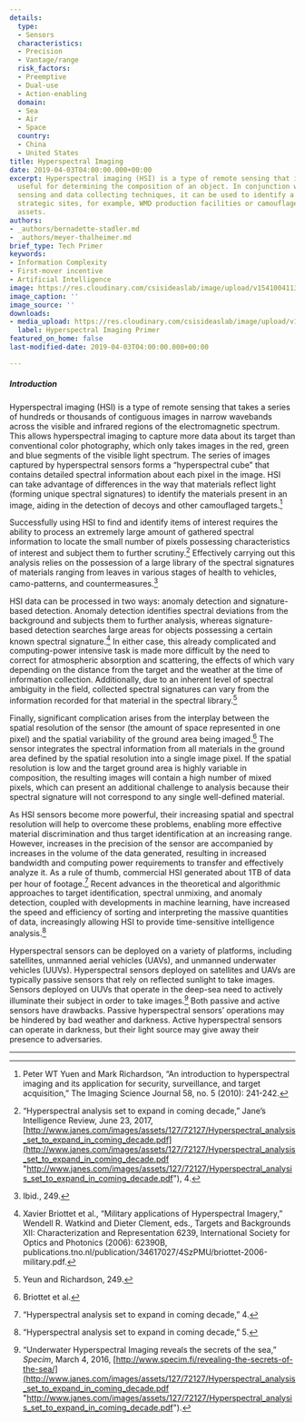 ```yaml
---
details:
  type:
  - Sensors
  characteristics:
  - Precision
  - Vantage/range
  risk_factors:
  - Preemptive
  - Dual-use
  - Action-enabling
  domain:
  - Sea
  - Air
  - Space
  country:
  - China
  - United States
title: Hyperspectral Imaging
date: 2019-04-03T04:00:00.000+00:00
excerpt: Hyperspectral imaging (HSI) is a type of remote sensing that is particularly
  useful for determining the composition of an object. In conjunction with other remote
  sensing and data collecting techniques, it can be used to identify a country’s fixed
  strategic sites, for example, WMD production facilities or camouflaged military
  assets.
authors:
- _authors/bernadette-stadler.md
- _authors/meyer-thalheimer.md
brief_type: Tech Primer
keywords:
- Information Complexity
- First-mover incentive
- Artificial Intelligence
image: https://res.cloudinary.com/csisideaslab/image/upload/v1541004113/on-the-radar/GettyImages-1054021808.jpg
image_caption: ''
image_source: ''
downloads:
- media_upload: https://res.cloudinary.com/csisideaslab/image/upload/v1562865065/on-the-radar/Hyperspectral%20Imaging%20Primer.pdf
  label: Hyperspectral Imaging Primer
featured_on_home: false
last-modified-date: 2019-04-03T04:00:00.000+00:00

---
```

##### Introduction
Hyperspectral imaging (HSI) is a type of remote sensing that takes a series of hundreds or thousands of contiguous images in narrow wavebands across the visible and infrared regions of the electromagnetic spectrum. This allows hyperspectral imaging to capture more data about its target than conventional color photography, which only takes images in the red, green and blue segments of the visible light spectrum. The series of images captured by hyperspectral sensors forms a “hyperspectral cube” that contains detailed spectral information about each pixel in the image. HSI can take advantage of differences in the way that materials reflect light (forming unique spectral signatures) to identify the materials present in an image, aiding in the detection of decoys and other camouflaged targets.[^1]

Successfully using HSI to find and identify items of interest requires the ability to process an extremely large amount of gathered spectral information to locate the small number of pixels possessing characteristics of interest and subject them to further scrutiny.[^2] Effectively carrying out this analysis relies on the possession of a large library of the spectral signatures of materials ranging from leaves in various stages of health to vehicles, camo-patterns, and countermeasures.[^3]

HSI data can be processed in two ways: anomaly detection and signature-based detection. Anomaly detection identifies spectral deviations from the background and subjects them to further analysis, whereas signature-based detection searches large areas for objects possessing a certain known spectral signature.[^4] In either case, this already complicated and computing-power intensive task is made more difficult by the need to correct for atmospheric absorption and scattering, the effects of which vary depending on the distance from the target and the weather at the time of information collection. Additionally, due to an inherent level of spectral ambiguity in the field, collected spectral signatures can vary from the information recorded for that material in the spectral library.[^5]

Finally, significant complication arises from the interplay between the spatial resolution of the sensor (the amount of space represented in one pixel) and the spatial variability of the ground area being imaged.[^6]  The sensor integrates the spectral information from all materials in the ground area defined by the spatial resolution into a single image pixel. If the spatial resolution is low and the target ground area is highly variable in composition, the resulting images will contain a high number of mixed pixels, which can present an additional challenge to analysis because their spectral signature will not correspond to any single well-defined material.

As HSI sensors become more powerful, their increasing spatial and spectral resolution will help to overcome these problems, enabling more effective material discrimination and thus target identification at an increasing range. However, increases in the precision of the sensor are accompanied by increases in the volume of the data generated, resulting in increased bandwidth and computing power requirements to transfer and effectively analyze it. As a rule of thumb, commercial HSI generated about 1TB of data per hour of footage.[^7] Recent advances in the theoretical and algorithmic approaches to target identification, spectral unmixing, and anomaly detection, coupled with developments in machine learning, have increased the speed and efficiency of sorting and interpreting the massive quantities of data, increasingly allowing HSI to provide time-sensitive intelligence analysis.[^8]

Hyperspectral sensors can be deployed on a variety of platforms, including satellites, unmanned aerial vehicles (UAVs), and unmanned underwater vehicles (UUVs). Hyperspectral sensors deployed on satellites and UAVs are typically passive sensors that rely on reflected sunlight to take images. Sensors deployed on UUVs that operate in the deep-sea need to actively illuminate their subject in order to take images.[^9] Both passive and active sensors have drawbacks. Passive hyperspectral sensors’ operations may be hindered by bad weather and darkness. Active hyperspectral sensors can operate in darkness, but their light source may give away their presence to adversaries.

***

[^1]: Peter WT Yuen and Mark Richardson, “An introduction to hyperspectral imaging and its application for security, surveillance, and target acquisition,” The Imaging Science Journal 58, no. 5 (2010): 241-242.

[^2]: “Hyperspectral analysis set to expand in coming decade,” Jane’s Intelligence Review, June 23, 2017, [http://www.janes.com/images/assets/127/72127/Hyperspectral_analysis_set_to_expand_in_coming_decade.pdf](http://www.janes.com/images/assets/127/72127/Hyperspectral_analysis_set_to_expand_in_coming_decade.pdf "http://www.janes.com/images/assets/127/72127/Hyperspectral_analysis_set_to_expand_in_coming_decade.pdf"), 4.

[^3]: Ibid., 249.

[^4]: Xavier Briottet et al., “Military applications of Hyperspectral Imagery,” Wendell R. Watkind and Dieter Clement, eds., Targets and Backgrounds XII: Characterization and Representation 6239, International Society for Optics and Photonics (2006): 62390B, publications.tno.nl/publication/34617027/4SzPMU/briottet-2006-military.pdf.

[^5]: Yeun and Richardson, 249.

[^6]: Briottet et al.

[^7]: “Hyperspectral analysis set to expand in coming decade,” 4.

[^8]: “Hyperspectral analysis set to expand in coming decade,” 5.

[^9]: “Underwater Hyperspectral Imaging reveals the secrets of the sea,” _Specim_, March 4, 2016, [http://www.specim.fi/revealing-the-secrets-of-the-sea/](http://www.janes.com/images/assets/127/72127/Hyperspectral_analysis_set_to_expand_in_coming_decade.pdf "http://www.janes.com/images/assets/127/72127/Hyperspectral_analysis_set_to_expand_in_coming_decade.pdf").